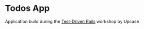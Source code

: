 # Todos App

Application build during the [Test-Driven Rails](https://thoughtbot.com/upcase/test-driven-rails) workshop by Upcase
